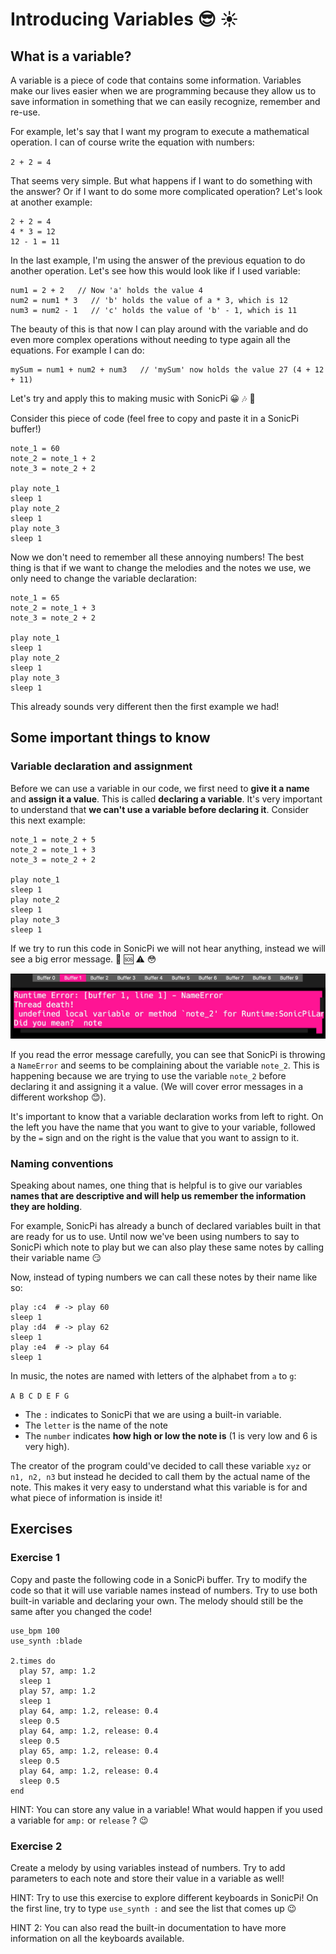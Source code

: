 # Introducing Variables :sunglasses: :sunny:

## What is a variable?

A variable is a piece of code that contains some information. Variables make our lives easier when we are programming because they allow us to save information in something that we can easily recognize, remember and re-use.

For example, let's say that I want my program to execute a mathematical operation. I can of course write the equation with numbers:

`2 + 2 = 4`

That seems very simple. But what happens if I want to do something with the answer? Or if I want to do some more complicated operation? Let's look at another example:

```
2 + 2 = 4
4 * 3 = 12
12 - 1 = 11
```

In the last example, I'm using the answer of the previous equation to do another operation. Let's see how this would look like if I used variable:

```
num1 = 2 + 2   // Now 'a' holds the value 4
num2 = num1 * 3   // 'b' holds the value of a * 3, which is 12
num3 = num2 - 1   // 'c' holds the value of 'b' - 1, which is 11
```
The beauty of this is that now I can play around with the variable and do even more complex operations without needing to type again all the equations. For example I can do:

```
mySum = num1 + num2 + num3   // 'mySum' now holds the value 27 (4 + 12 + 11)

```

Let's try and apply this to making music with SonicPi :grinning: :notes: :musical_keyboard:

Consider this piece of code (feel free to copy and paste it in a SonicPi buffer!)

```
note_1 = 60
note_2 = note_1 + 2
note_3 = note_2 + 2

play note_1
sleep 1
play note_2
sleep 1
play note_3
sleep 1
```
Now we don't need to remember all these annoying numbers! The best thing is that if we want to change the melodies and the notes we use, we only need to change the variable declaration:

```
note_1 = 65
note_2 = note_1 + 3
note_3 = note_2 + 2

play note_1
sleep 1
play note_2
sleep 1
play note_3
sleep 1
```
This already sounds very different then the first example we had!

## Some important things to know

### Variable declaration and assignment

Before we can use a variable in our code, we first need to **give it a name** and **assign it a value**. This is called **declaring a variable**. It's very important to understand that **we can't use a variable before declaring it**. Consider this next example:

```
note_1 = note_2 + 5
note_2 = note_1 + 3
note_3 = note_2 + 2

play note_1
sleep 1
play note_2
sleep 1
play note_3
sleep 1
```
If we try to run this code in SonicPi we will not hear anything, instead we will see a big error message. :construction: :sos: :warning: :flushed:

![Alt text](images/error.jpg?raw=true "SonicPi Error Message")

If you read the error message carefully, you can see that SonicPi is throwing a `NameError` and seems to be complaining about the variable `note_2`. This is happening because we are trying to use the variable `note_2` before declaring it and assigning it a value. (We will cover error messages in a different workshop :blush:).

It's important to know that a variable declaration works from left to right. On the left you have the name that you want to give to your variable, followed by the `=` sign and on the right is the value that you want to assign to it.

### Naming conventions

Speaking about names, one thing that is helpful is to give our variables **names that are descriptive and will help us remember the information they are holding**.

For example, SonicPi has already a bunch of declared variables built in that are ready for us to use. Until now we've been using numbers to say to SonicPi which note to play but we can also play these same notes by calling their variable name :smirk:

Now, instead of typing numbers we can call these notes by their name like so:

```
play :c4  # -> play 60
sleep 1
play :d4  # -> play 62
sleep 1
play :e4  # -> play 64
sleep 1
```
In music, the notes are named with letters of the alphabet from `a` to `g`:

`A B C D E F G`

* The `:` indicates to SonicPi that we are using a built-in variable.
* The `letter` is the name of the note
* The `number` indicates **how high or low the note is** (1 is very low and 6 is very high).

The creator of the program could've decided to call these variable `xyz` or `n1, n2, n3` but instead he decided to call them by the actual name of the note. This makes it very easy to understand what this variable is for and what piece of information is inside it!

## Exercises

### Exercise 1

Copy and paste the following code in a SonicPi buffer. Try to modify the code so that it will use variable names instead of numbers. Try to use both built-in variable and declaring your own. The melody should still be the same after you changed the code!

```
use_bpm 100
use_synth :blade

2.times do
  play 57, amp: 1.2
  sleep 1
  play 57, amp: 1.2
  sleep 1
  play 64, amp: 1.2, release: 0.4
  sleep 0.5
  play 64, amp: 1.2, release: 0.4
  sleep 0.5
  play 65, amp: 1.2, release: 0.4
  sleep 0.5
  play 64, amp: 1.2, release: 0.4
  sleep 0.5
end
```
HINT: You can store any value in a variable! What would happen if
you used a variable for `amp:` or `release` ? :wink:

### Exercise 2

Create a melody by using variables instead of numbers. Try to add parameters to each note and store their value in a variable as well!

HINT: Try to use this exercise to explore different keyboards in SonicPi! On the first line, try to type `use_synth :` and see the list that comes up :wink:

HINT 2: You can also read the built-in documentation to have more information on all the keyboards available.
